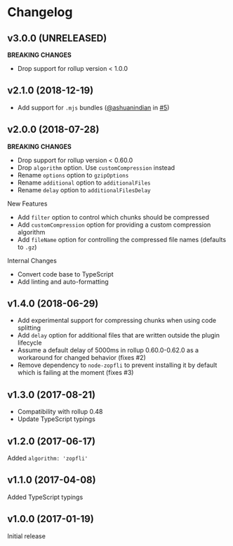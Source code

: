# Changelog

## v3.0.0 (UNRELEASED)

**BREAKING CHANGES**

-   Drop support for rollup version < 1.0.0

## v2.1.0 (2018-12-19)

-   Add support for `.mjs` bundles ([@ashuanindian](https://github.com/ashuanindian) in [#5](https://github.com/kryops/rollup-plugin-gzip/pull/5))

## v2.0.0 (2018-07-28)

**BREAKING CHANGES**

-   Drop support for rollup version < 0.60.0
-   Drop `algorithm` option. Use `customCompression` instead
-   Rename `options` option to `gzipOptions`
-   Rename `additional` option to `additionalFiles`
-   Rename `delay` option to `additionalFilesDelay`

New Features

-   Add `filter` option to control which chunks should be compressed
-   Add `customCompression` option for providing a custom compression algorithm
-   Add `fileName` option for controlling the compressed file names (defaults to `.gz`)

Internal Changes

-   Convert code base to TypeScript
-   Add linting and auto-formatting

## v1.4.0 (2018-06-29)

-   Add experimental support for compressing chunks when using code splitting
-   Add `delay` option for additional files that are written outside the plugin lifecycle
-   Assume a default delay of 5000ms in rollup 0.60.0-0.62.0 as a workaround for changed behavior (fixes #2)
-   Remove dependency to `node-zopfli` to prevent installing it by default which is failing at the moment (fixes #3)

## v1.3.0 (2017-08-21)

-   Compatibility with rollup 0.48
-   Update TypeScript typings

## v1.2.0 (2017-06-17)

Added `algorithm: 'zopfli'`

## v1.1.0 (2017-04-08)

Added TypeScript typings

## v1.0.0 (2017-01-19)

Initial release
